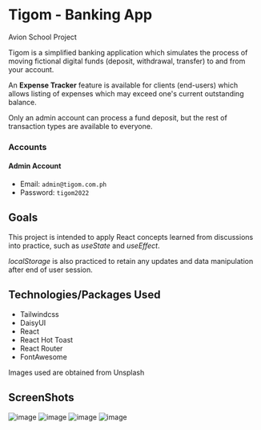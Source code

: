# Tigom - Banking App
Avion School Project

Tigom is a simplified banking application which simulates the process of moving fictional digital funds (deposit, withdrawal, transfer) to and from your account.

An **Expense Tracker** feature is available for clients (end-users) which allows listing of expenses which may exceed one's current outstanding balance.

Only an admin account can process a fund deposit, but the rest of transaction types are available to everyone.

### Accounts

#### Admin Account
- Email: `admin@tigom.com.ph`
- Password: `tigom2022`

## Goals

This project is intended to apply React concepts learned from discussions into practice, such as *useState* and *useEffect*.

*localStorage* is also practiced to retain any updates and data manipulation after end of user session.

## Technologies/Packages Used
- Tailwindcss
- DaisyUI
- React
- React Hot Toast
- React Router
- FontAwesome

Images used are obtained from Unsplash

## ScreenShots
![image](https://user-images.githubusercontent.com/88828088/227800207-e5ef8c09-491d-402c-8e11-7c01b512e7c2.png)
![image](https://user-images.githubusercontent.com/88828088/227800393-85adac03-f073-4b9d-9e64-2c4ceb77591e.png)
![image](https://user-images.githubusercontent.com/88828088/227800686-8e3b6972-8e8d-4a83-b788-3d4cbe6c1217.png)
![image](https://user-images.githubusercontent.com/88828088/227800775-672064fe-89b4-4a7d-a8ed-9bb147efd182.png)
